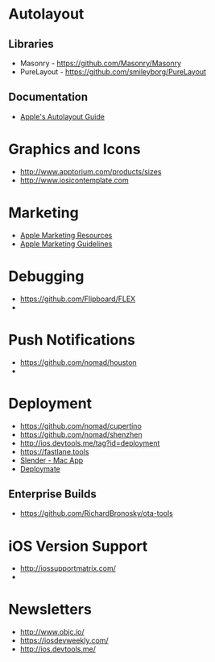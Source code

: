 
# Autolayout

## Libraries

* Masonry - https://github.com/Masonry/Masonry
* PureLayout - https://github.com/smileyborg/PureLayout

## Documentation

* [Apple's Autolayout Guide](https://developer.apple.com/library/ios/documentation/UserExperience/Conceptual/AutolayoutPG/Introduction/Introduction.html)

# Graphics and Icons

* http://www.apptorium.com/products/sizes
* http://www.iosicontemplate.com

# Marketing

* [Apple Marketing Resources](https://developer.apple.com/app-store/marketing/guidelines/#images)
* [Apple Marketing Guidelines](https://developer.apple.com/app-store/marketing/guidelines/)

# Debugging

* https://github.com/Flipboard/FLEX
* 

# Push Notifications

* https://github.com/nomad/houston
* 

# Deployment

* https://github.com/nomad/cupertino
* https://github.com/nomad/shenzhen
* http://ios.devtools.me/tag?id=deployment
* https://fastlane.tools
* [Slender - Mac App](http://martiancraft.com/products/slender.html)
* [Deploymate](http://www.deploymateapp.com/)

## Enterprise Builds

* https://github.com/RichardBronosky/ota-tools

# iOS Version Support

* http://iossupportmatrix.com/
* 

# Newsletters

* http://www.objc.io/
* https://iosdevweekly.com/
* http://ios.devtools.me/
